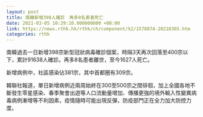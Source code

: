 ```yaml
---
layout: post
title: 南韓新增398人確診　再多8名患者死亡
date: 2021-03-05 10:29:10.000000000 +08:00
link: https://news.rthk.hk/rthk/ch/component/k2/1578874-20210305.htm
categories: rthk
---
```


南韓過去一日新增398宗新型冠狀病毒確診個案，時隔3天再次回落至400宗以下，累計91638人確診。再多8名患者離世，至今1627人死亡。

新增病例中，社區感染佔381宗，其中首都圈有309宗。

韓聯社報道，單日新增病例近兩周始終在300至500宗之間徘徊，加上全國各地不斷發生零星感染、春季聚會出遊等人口流動量增加、傳播更強的境外輸入性變異病毒病例漸增等不利因素，疫情隨時可能出現反彈，防疫部門正在全力加大防控力度。
